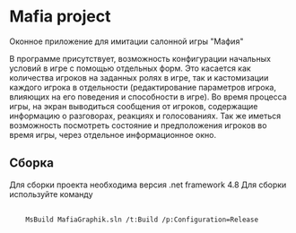 # Mafia project
Оконное приложение для имитации салонной игры "Мафия"

В программе присутствует, возможность конфигурации начальных условий в игре с помощью отдельных форм.
Это касается как количества игроков на заданных ролях в игре, так и кастомизации каждого игрока в отдельности (редактирование параметров игрока, влияющих на его поведения и способности в игре).
Во время процесса игры, на экран выводиться сообщения от игроков, содержащие информацию о разговорах, реакциях и голосованиях.
Так же иметься возможность посмотреть состояние и предположения игроков во время игры, через отдельное информационное окно.

## Сборка

Для сборки проекта необходима версия .net framework 4.8 
Для сборки используйте команду

<pre>
  <code>
    MsBuild MafiaGraphik.sln /t:Build /p:Configuration=Release
  </code>
</pre>


